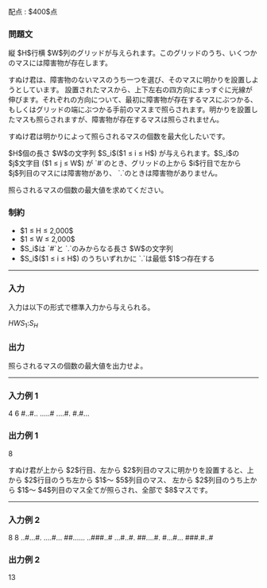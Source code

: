 
<div>

<span>

<span>

<p>
配点 : $400$点
</p>

<div>

<section>

### **問題文**

<p>
縦 $H$行横 $W$列のグリッドが与えられます。このグリッドのうち、いくつかのマスには障害物が存在します。
</p>

<p>
すぬけ君は、障害物のないマスのうち一つを選び、そのマスに明かりを設置しようとしています。
設置されたマスから、上下左右の四方向にまっすぐに光線が伸びます。それぞれの方向について、最初に障害物が存在するマスにぶつかる、もしくはグリッドの端にぶつかる手前のマスまで照らされます。明かりを設置したマスも照らされますが、障害物が存在するマスは照らされません。
</p>

<p>
すぬけ君は明かりによって照らされるマスの個数を最大化したいです。
</p>

<p>
$H$個の長さ $W$の文字列 $S_i$($1 ≤ i ≤ H$) が与えられます。$S_i$の $j$文字目 ($1 ≤ j ≤ W$) が `#`のとき、グリッドの上から $i$行目で左から $j$列目のマスには障害物があり、 `.`のときは障害物がありません。
</p>

<p>
照らされるマスの個数の最大値を求めてください。
</p>

</section>

</div>

<div>

<section>

### **制約**

<ul>

<li>
$1 ≤ H ≤ 2,000$
</li>

<li>
$1 ≤ W ≤ 2,000$
</li>

<li>
$S_i$は `#`と `.`のみからなる長さ $W$の文字列
</li>

<li>
$S_i$($1 ≤ i ≤ H$) のうちいずれかに `.`は最低 $1$つ存在する
</li>

</ul>

</section>

</div>

---

<div>

<div>

<section>

### **入力**

<p>
入力は以下の形式で標準入力から与えられる。
</p>

<div>

$H$$W$$S_1$$:$$S_H$
</div>

</section>

</div>

<div>

<section>

### **出力**

<p>
照らされるマスの個数の最大値を出力せよ。
</p>

</section>

</div>

</div>

---

<div>

<section>

### **入力例 1**

<div>

4 6
#..#..
.....#
....#.
#.#...

</div>

</section>

</div>

<div>

<section>

### **出力例 1**

<div>

8

</div>

<p>
すぬけ君が上から $2$行目、左から $2$列目のマスに明かりを設置すると、上から $2$行目のうち左から $1$〜 $5$列目のマス、
左から $2$列目のうち上から $1$〜 $4$列目のマス全てが照らされ、全部で $8$マスです。
</p>

</section>

</div>

---

<div>

<section>

### **入力例 2**

<div>

8 8
..#...#.
....#...
##......
..###..#
...#..#.
##....#.
#...#...
###.#..#

</div>

</section>

</div>

<div>

<section>

### **出力例 2**

<div>

13

</div>

</section>

</div>

</span>

</span>

</div>
